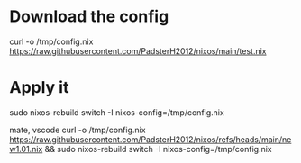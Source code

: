# Download the config
curl -o /tmp/config.nix https://raw.githubusercontent.com/PadsterH2012/nixos/main/test.nix

# Apply it
sudo nixos-rebuild switch -I nixos-config=/tmp/config.nix

mate, vscode
curl -o /tmp/config.nix https://raw.githubusercontent.com/PadsterH2012/nixos/refs/heads/main/new1.01.nix && sudo nixos-rebuild switch -I nixos-config=/tmp/config.nix
